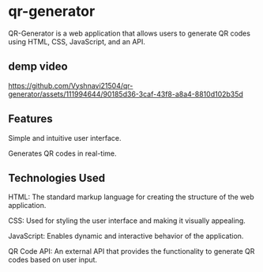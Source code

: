 # qr-generator
QR-Generator is a web application that allows users to generate QR codes using HTML, CSS, JavaScript, and an API.

## demp video


https://github.com/Vyshnavi21504/qr-generator/assets/111994644/90185d36-3caf-43f8-a8a4-8810d102b35d


## Features
Simple and intuitive user interface.

Generates QR codes in real-time.

## Technologies Used
HTML: The standard markup language for creating the structure of the web application.

CSS: Used for styling the user interface and making it visually appealing.

JavaScript: Enables dynamic and interactive behavior of the application.

QR Code API: An external API that provides the functionality to generate QR codes based on user input.

